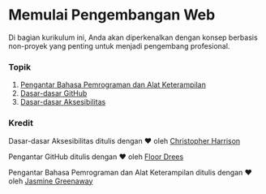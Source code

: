 # Memulai Pengembangan Web

Di bagian kurikulum ini, Anda akan diperkenalkan dengan konsep berbasis non-proyek yang penting untuk menjadi pengembang profesional.

### Topik

1. [Pengantar Bahasa Pemrograman dan Alat Keterampilan](../1-intro-to-programming-languages/translations/README.id.md)
2. [Dasar-dasar GitHub](../2-github-basics/translations/README.id.md)
3. [Dasar-dasar Aksesibilitas](../3-accessibility/translations/README.id.md)

### Kredit

Dasar-dasar Aksesibilitas ditulis dengan ♥ ️oleh [Christopher Harrison](https://twitter.com/geektrainer)

Pengantar GitHub ditulis dengan ♥ ️oleh [Floor Drees](https://twitter.com/floordrees)

Pengantar Bahasa Pemrograman dan Alat Keterampilan ditulis dengan ♥ ️oleh [Jasmine Greenaway](https://twitter.com/paladique)
